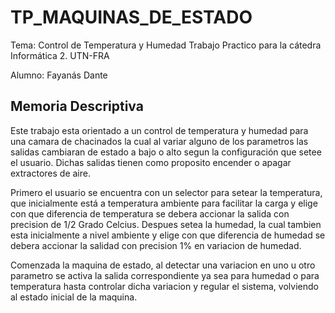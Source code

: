 # TP_MAQUINAS_DE_ESTADO
Tema: Control de Temperatura y Humedad
Trabajo Practico para la cátedra Informática 2. UTN-FRA

Alumno: Fayanás Dante


## Memoria Descriptiva

Este trabajo esta orientado a un control de temperatura y humedad para una camara de chacinados la cual al variar alguno de los parametros las salidas cambiaran de estado a bajo o alto segun la configuración que setee el usuario. Dichas salidas tienen como proposito encender o apagar extractores de aire.

Primero el usuario se encuentra con un selector para setear la temperatura, que inicialmente está a temperatura ambiente para facilitar la carga y elige con que diferencia de temperatura se debera accionar la salida con precision de 1/2 Grado Celcius. Despues setea la humedad, la cual tambien esta inicialmente a nivel ambiente y elige con que diferencia de humedad se debera accionar la salidad con precision 1% en variacion de humedad.

Comenzada la maquina de estado, al detectar una variacion en uno u otro parametro se activa la salida correspondiente ya sea para humedad o para temperatura hasta controlar dicha variacion y regular el sistema, volviendo al estado inicial de la maquina. 
